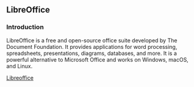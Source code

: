 ## LibreOffice
### Introduction

LibreOffice is a free and open-source office suite developed by The Document Foundation. It provides applications for word processing, spreadsheets, presentations, diagrams, databases, and more.
It is a powerful alternative to Microsoft Office and works on Windows, macOS, and Linux.

[Libreoffice](https://github.com/LEARN-LK/libreoffice/blob/main/libre.md)
